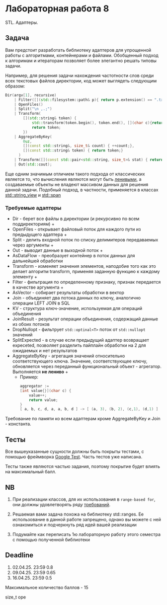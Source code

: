 # Лабораторная работа 8

STL. Адаптеры.

## Задача

Вам предстоит разработать библиотеку адаптеров для упрощенной работы с алгоритмами, контейнерами и файлами. 
Обобщенный подход к алгоримам и итераторам позволяет более элегантно решать типовы задачи.

Например, для решения задачи нахождения частотности слов среди всех текстовых файлов директории, код может выглядеть следующим образом:

```cpp
Dir(argv[1], recursive) 
    | Filter([](std::filesystem::path& p){ return p.extension() == ".txt"; })
    | OpenFiles()
    | Split("\n ,.;")
    | Transform(
        [](std::string& token) { 
            std::transform(token.begin(), token.end(), [](char c){return std::tolower(c);});
            return token;
        })
    | AggregateByKey(
        0uz, 
        [](const std::string&, size_t& count) { ++count;},
        [](const std::string& token) { return token;}
      )
    | Transform([](const std::pair<std::string, size_t>& stat) { return std::format("{} - {}", stat.first, stat.second);})
    | Out(std::cout);
```


Еще одним значимым отличием такого подхода от классических является то, что вычисления являются могут быть [ленивыми](https://ru.wikipedia.org/wiki/%D0%9B%D0%B5%D0%BD%D0%B8%D0%B2%D1%8B%D0%B5_%D0%B2%D1%8B%D1%87%D0%B8%D1%81%D0%BB%D0%B5%D0%BD%D0%B8%D1%8F), а создаваемые объекты не владеют массивом данных для решения данной задачи. Подобный подход, в частности, применяется в классах [std::string_view](https://en.cppreference.com/w/cpp/string/basic_string_view) и [std::span](https://en.cppreference.com/w/cpp/container/span)


### Требуемые адаптеры

* Dir       - берет все файлы в директории (и рекурсивно по всем поддиректориям)    +
* OpenFiles - открывает файловый поток для каждого пути из предыдущего адаптера     +
* Split      - делить входной поток по списку делимитеров передаваемых через аргументы  +
* Out       - выводит данные в выходной поток   +
* AsDataFlow - преобразует контейнер в поток данных для дальнейшей обработки    
* Transform - изменяет значения элементов, наподобие того как это делает алгоритм transform, применяя заданную функцию к каждому элементу +
* Filter    - фильтрация по определенному признаку, признак передается в качестве аргумента +
* AsVector  - собирает результаты обработки в вектор
* Join      - объединяет два потока данных по ключу, аналогично операции LEFT JOIN в SQL
* KV        - структура ключ-значение, используемая для операций объединения
* JoinResult - результат операции объединения, содержащий данные из обоих потоков
* DropNullopt - фильтрует `std::optinal<T>` поток от `std::nullopt` значений
* SplitExpected - в случае если предыдущий адаптер возвращает expeceted, позволяет разделить пайплайн обработки на 2 для ожидаемых и нет результатов
* AggregateByKey - агрегация значений относительно соответствующего ключа. Значение, соответствующее ключу, обновляется через переданный функциональный объект - агрегатор. Выполняется **не лениво**   +
    * Пример:
        ```cpp
        aggregator := 
        [int value{}](char c) { 
            value++; 
            return value; 
        }
        [ a, b, c, d, a, a, b, d ] -> [ (a, 3), (b, 2), (c,1), (d,1) ]
        ```

Требование по памяти ко всем адаптерам кроме AggregateByKey и Join - константа.

## Тесты

Все вышеуказанные сущности должны быть покрыты тестами, с помощью фреймворка [Google Test](http://google.github.io/googletest). Часть тестов уже написана.

Тесты также являются частью задания, поэтому покрытие будет влиять на максимальный балл.

## NB

1. При реализации классов, для их использования в `range-based for`, они должны удовлетворять ряду [требований](https://en.cppreference.com/w/cpp/language/range-for).

2. Решаемая вами задача похожа на библиотеку std::ranges. Ее использование в данной работе запрещено, однако вы можете с ней ознакомиться и подчеркнуть ряд идей вашей реализации

4. Подумайте как переписать 1ю лабораторную работу этого семестра c помощью полученной библиотеки


## Deadline

1. 02.04.25. 23:59 0.8
2. 09.04.25. 23:59 0.65
3. 16.04.25. 23:59 0.5

Максимальное количество баллов - 15


size_t ope